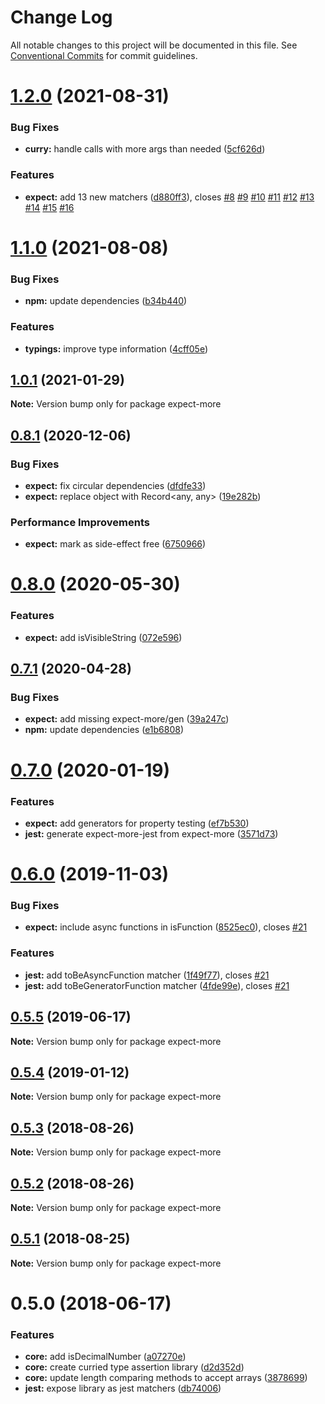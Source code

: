 # Change Log

All notable changes to this project will be documented in this file.
See [Conventional Commits](https://conventionalcommits.org) for commit guidelines.

# [1.2.0](https://github.com/JamieMason/expect-more/compare/expect-more@1.1.0...expect-more@1.2.0) (2021-08-31)


### Bug Fixes

* **curry:** handle calls with more args than needed ([5cf626d](https://github.com/JamieMason/expect-more/commit/5cf626d82ffae8bcce08254332200f685272117c))


### Features

* **expect:** add 13 new matchers ([d880ff3](https://github.com/JamieMason/expect-more/commit/d880ff3e4f0f49f1ddbaa9afaf9217c9a1e084d3)), closes [#8](https://github.com/JamieMason/expect-more/issues/8) [#9](https://github.com/JamieMason/expect-more/issues/9) [#10](https://github.com/JamieMason/expect-more/issues/10) [#11](https://github.com/JamieMason/expect-more/issues/11) [#12](https://github.com/JamieMason/expect-more/issues/12) [#13](https://github.com/JamieMason/expect-more/issues/13) [#14](https://github.com/JamieMason/expect-more/issues/14) [#15](https://github.com/JamieMason/expect-more/issues/15) [#16](https://github.com/JamieMason/expect-more/issues/16)





# [1.1.0](https://github.com/JamieMason/expect-more/compare/expect-more@1.0.1...expect-more@1.1.0) (2021-08-08)


### Bug Fixes

* **npm:** update dependencies ([b34b440](https://github.com/JamieMason/expect-more/commit/b34b44027162306ecf678830a65a74852c442d9a))


### Features

* **typings:** improve type information ([4cff05e](https://github.com/JamieMason/expect-more/commit/4cff05e535460a2b7e10ce69528c0789f429dcce))





## [1.0.1](https://github.com/JamieMason/expect-more/compare/expect-more@0.8.1...expect-more@1.0.1) (2021-01-29)

**Note:** Version bump only for package expect-more





## [0.8.1](https://github.com/JamieMason/expect-more/compare/expect-more@0.8.0...expect-more@0.8.1) (2020-12-06)


### Bug Fixes

* **expect:** fix circular dependencies ([dfdfe33](https://github.com/JamieMason/expect-more/commit/dfdfe335e96dbd2049ceab5ae2f59b9c5ba44288))
* **expect:** replace object with Record<any, any> ([19e282b](https://github.com/JamieMason/expect-more/commit/19e282b83ab3485081e8c9aed3db210bd09b7595))


### Performance Improvements

* **expect:** mark as side-effect free ([6750966](https://github.com/JamieMason/expect-more/commit/6750966d07bbbea2d0f24f5c5ef1dfe61ecb8676))





# [0.8.0](https://github.com/JamieMason/expect-more/compare/expect-more@0.7.1...expect-more@0.8.0) (2020-05-30)


### Features

* **expect:** add isVisibleString ([072e596](https://github.com/JamieMason/expect-more/commit/072e596a40ce6325ca717d78501a4a230f48da89))





## [0.7.1](https://github.com/JamieMason/expect-more/compare/expect-more@0.7.0...expect-more@0.7.1) (2020-04-28)


### Bug Fixes

* **expect:** add missing expect-more/gen ([39a247c](https://github.com/JamieMason/expect-more/commit/39a247c4753d6009000817733d84fa32fe9d3c5c))
* **npm:** update dependencies ([e1b6808](https://github.com/JamieMason/expect-more/commit/e1b68088c06f9df88a7f100922c7b2449c5ce9c2))





# [0.7.0](https://github.com/JamieMason/expect-more/compare/expect-more@0.6.0...expect-more@0.7.0) (2020-01-19)


### Features

* **expect:** add generators for property testing ([ef7b530](https://github.com/JamieMason/expect-more/commit/ef7b5307a15167f2bf3e017e6dae4d6c5ac9626e))
* **jest:** generate expect-more-jest from expect-more ([3571d73](https://github.com/JamieMason/expect-more/commit/3571d733d87955351aa38140e6cd4bef1c7a8dc2))





# [0.6.0](https://github.com/JamieMason/expect-more/compare/expect-more@0.5.5...expect-more@0.6.0) (2019-11-03)


### Bug Fixes

* **expect:** include async functions in isFunction ([8525ec0](https://github.com/JamieMason/expect-more/commit/8525ec0c423dd378b2f69784f6efbb435c6fa355)), closes [#21](https://github.com/JamieMason/expect-more/issues/21)


### Features

* **jest:** add toBeAsyncFunction matcher ([1f49f77](https://github.com/JamieMason/expect-more/commit/1f49f771e8c0543b1e57e8435e9d69859574d913)), closes [#21](https://github.com/JamieMason/expect-more/issues/21)
* **jest:** add toBeGeneratorFunction matcher ([4fde99e](https://github.com/JamieMason/expect-more/commit/4fde99e485a35403dd5c139c5b2a0b932a1833dd)), closes [#21](https://github.com/JamieMason/expect-more/issues/21)





## [0.5.5](https://github.com/JamieMason/expect-more/compare/expect-more@0.5.4...expect-more@0.5.5) (2019-06-17)

**Note:** Version bump only for package expect-more





## [0.5.4](https://github.com/JamieMason/expect-more/compare/expect-more@0.5.3...expect-more@0.5.4) (2019-01-12)

**Note:** Version bump only for package expect-more





<a name="0.5.3"></a>
## [0.5.3](https://github.com/JamieMason/expect-more/compare/expect-more@0.5.2...expect-more@0.5.3) (2018-08-26)

**Note:** Version bump only for package expect-more





<a name="0.5.2"></a>

## [0.5.2](https://github.com/JamieMason/expect-more/compare/expect-more@0.5.1...expect-more@0.5.2) (2018-08-26)

**Note:** Version bump only for package expect-more

<a name="0.5.1"></a>

## [0.5.1](https://github.com/JamieMason/expect-more/compare/expect-more@0.5.0...expect-more@0.5.1) (2018-08-25)

**Note:** Version bump only for package expect-more

<a name="0.5.0"></a>

# 0.5.0 (2018-06-17)

### Features

- **core:** add isDecimalNumber ([a07270e](https://github.com/JamieMason/expect-more/commit/a07270e))
- **core:** create curried type assertion library ([d2d352d](https://github.com/JamieMason/expect-more/commit/d2d352d))
- **core:** update length comparing methods to accept arrays
  ([3878699](https://github.com/JamieMason/expect-more/commit/3878699))
- **jest:** expose library as jest matchers ([db74006](https://github.com/JamieMason/expect-more/commit/db74006))
